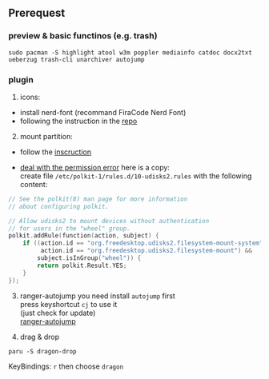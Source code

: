 ## Prerequest

### preview & basic functinos (e.g. trash)

```shell
sudo pacman -S highlight atool w3m poppler mediainfo catdoc docx2txt ueberzug trash-cli unarchiver autojump
```


### plugin

1. icons: 
- install nerd-font (recommand FiraCode Nerd Font)
- following the instruction in the [repo](https://github.com/alexanderjeurissen/ranger_devicons)

2. mount partition:

- follow the [inscruction](https://github.com/SL-RU/ranger_udisk_menu)  

- [deal with the permission error](https://dynacont.net/documentation/linux/udisks2_polkit_Allow_unauthenticated_mounting/) here is a copy:  
create file `/etc/polkit-1/rules.d/10-udisks2.rules` with the following content:
```c
// See the polkit(8) man page for more information
// about configuring polkit.

// Allow udisks2 to mount devices without authentication
// for users in the "wheel" group.
polkit.addRule(function(action, subject) {
    if ((action.id == "org.freedesktop.udisks2.filesystem-mount-system" ||
         action.id == "org.freedesktop.udisks2.filesystem-mount") &&
        subject.isInGroup("wheel")) {
        return polkit.Result.YES;
    }
});
```

3. ranger-autojump
you need install `autojump` first  
press keyshortcut `cj` to use it  
(just check for update)  
[ranger-autojump](https://github.com/fdw/ranger-autojump)

4. drag & drop

``` shell
paru -S dragon-drop
```

KeyBindings: `r` then choose `dragon`
